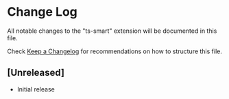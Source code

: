 # Change Log

All notable changes to the "ts-smart" extension will be documented in this file.

Check [Keep a Changelog](http://keepachangelog.com/) for recommendations on how to structure this file.

## [Unreleased]

- Initial release